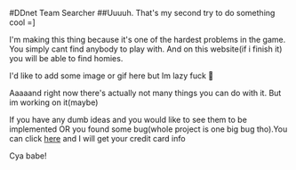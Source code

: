 #DDnet Team Searcher
##Uuuuh. That's my second try to do something cool =]

I'm making this thing because it's one of the hardest problems in the game. You simply cant find anybody to play with. And on this website(if i finish it) you will be able to find homies.

I'd like to add some image or gif here but Im lazy fuck 🙂

Aaaaand right now there's actually not many things you can do with it. But im working on it(maybe)

If you have any dumb ideas and you would like to see them to be implemented OR you found some bug(whole project is one big bug tho).You can click [here](https://discord.gg/eZewrwVaBZ) and I will get your credit card info

Cya babe!
